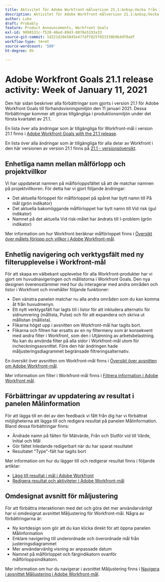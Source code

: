 ```yaml
---
title: Aktivitet för Adobe Workfront-målversion 21.1:&nbsp;Vecka från 11 januari 2021
description: Aktivitet för Adobe Workfront-målversion 21.1:&nbsp;Vecka från 11 januari 2021
author: Luke
draft: Probably
feature: Product Announcements, Workfront Goals
exl-id: 9898531c-f520-46ed-8943-0878e5193a33
source-git-commit: 1d221d10e5845e477dff825f853330b9b4df0adf
workflow-type: tm+mt
source-wordcount: '589'
ht-degree: 0%

---
```


# Adobe Workfront Goals 21.1 release activity: Week of January 11, 2021

Den här sidan beskriver alla förbättringar som gjorts i version 21.1 för Adobe Workfront Goals till förhandsvisningsmiljön den 11 januari 2021. Dessa förbättringar kommer att göras tillgängliga i produktionsmiljön under det första kvartalet av 21.1.

En lista över alla ändringar som är tillgängliga för Workfront-mål i version 21.1 finns i [Adobe Workfront Goals with the 21.1 release](../../../../product-announcements/product-releases/goals-release-activity/goals-release-21-1.md).

En lista över alla ändringar som är tillgängliga för alla delar av Workfront i den här versionen av version 21.1 finns på [21.1 - versionsöversikt](../../../../product-announcements/product-releases/21.1-release-activity/21-1-release-overview.md).

## Enhetliga namn mellan målförlopp och projektvillkor

Vi har uppdaterat namnen på målförloppsfältet så att de matchar namnen på projektvillkoren. För detta har vi gjort följande ändringar:

* Det aktuella förloppet för målförloppet på spåret har bytt namn till På mål (grön indikator)
* Det aktuella bakomliggande målförloppet har bytt namn till Vid risk (gul indikator)
* Namnet på det aktuella Vid risk-målet har ändrats till I-problem (grön indikator)

Mer information om hur Workfront beräknar målförloppet finns i [Översikt över målets förlopp och villkor i Adobe Workfront-mål](../../../../workfront-goals/goal-management/calculate-goal-progress.md).

## Enhetlig navigering och verktygsfält med ny filterupplevelse i Workfront-mål

För att skapa en välbekant upplevelse för alla Workfront-produkter har vi gjort om huvudnavigeringen och mållistorna i Workfront Goals. Den nya designen överensstämmer med hur du interagerar med andra områden och listor i Workfront och innehåller följande funktioner:

* Den vänstra panelen matchar nu alla andra områden som du kan komma åt från huvudmenyn.
* Ett nytt verktygsfält har lagts till i listor för att inkludera alternativ för sidnumrering (mållista, Pulse) och för att expandera och skriva ut mållistan (mållista).
* Flikarna högst upp i avsnitten om Workfront-mål har tagits bort.
* Flikarna och filtren har ersatts av en ny filtermeny som är konsekvent med andra filter i Workfront, som den i Utjämning av arbetsbelastning. Nu kan du använda filter på alla sidor i Workfront-mål utom för incheckningsavsnittet. Före den här ändringen hade måljusteringsdiagrammet begränsade filtreringsalternativ.

En översikt över avsnitten om Workfront-mål finns i [Översikt över avsnitten om Adobe Workfront-mål](../../../../workfront-goals/goal-review-and-workfront-goals-sections/overview-of-wf-goals-sections.md).

Mer information om filter i Workfront-mål finns i [Filtrera information i Adobe Workfront mål](../../../../workfront-goals/goal-management/filter-information-wf-goals.md).

## Förbättringar av uppdatering av resultat i panelen Målinformation

För att lägga till en del av den feedback vi fått från dig har vi förbättrat möjligheterna att lägga till och redigera resultat på panelen Målinformation. Bland dessa förbättringar finns:

* Ändrade namn på fälten för Mätvärde, Från och Slutför vid till Värde, Initial och Mål
* Gör fältet Inledande redigerbart när du har sparat resultatet
* Resultatet &quot;Type&quot;-fält har tagits bort

Mer information om hur du lägger till och redigerar resultat finns i följande artiklar:

* [Lägg till resultat i mål i Adobe Workfront](../../../../workfront-goals/results-and-activities/add-results-to-goals.md)
* [Redigera resultat och aktiviteter i Adobe Workfront-mål](../../../../workfront-goals/results-and-activities/edit-results-and-activities.md)

## Omdesignat avsnitt för måljustering

För att förbättra interaktionen med det och göra det mer användarvänligt har vi omdesignat avsnittet Måljustering för Workfront-mål. Några av förbättringarna är:

* Ny kortdesign som gör att du kan klicka direkt för att öppna panelen Målinformation
* Enklare navigering till underordnade och överordnade mål från justeringsdiagrammet
* Mer användarvänlig visning av anpassade datum
* Namnet på målförloppet och färgindikatorn ovanför målförloppsindikatorn.

Mer information om hur du navigerar i avsnittet Måljustering finns i [Navigera i avsnittet Måljustering i Adobe Workfront-mål](../../../../workfront-goals/goal-alignment/navigate-goal-alignment-chart.md).

